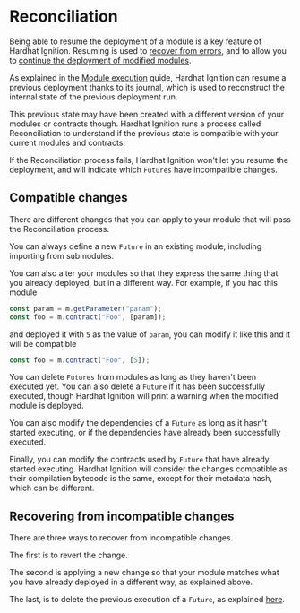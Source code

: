 # Reconciliation

Being able to resume the deployment of a module is a key feature of Hardhat Ignition. Resuming is used to [recover from errors](../guides/error-handling.md), and to allow you to [continue the deployment of modified modules](../guides/modifications.md).

As explained in the [Module execution](./execution.md) guide, Hardhat Ignition can resume a previous deployment thanks to its journal, which is used to reconstruct the internal state of the previous deployment run.

This previous state may have been created with a different version of your modules or contracts though. Hardhat Ignition runs a process called Reconciliation to understand if the previous state is compatible with your current modules and contracts.

If the Reconciliation process fails, Hardhat Ignition won't let you resume the deployment, and will indicate which `Futures` have incompatible changes.

## Compatible changes

There are different changes that you can apply to your module that will pass the Reconciliation process.

You can always define a new `Future` in an existing module, including importing from submodules.

You can also alter your modules so that they express the same thing that you already deployed, but in a different way. For example, if you had this module

```js
const param = m.getParameter("param");
const foo = m.contract("Foo", [param]);
```

and deployed it with `5` as the value of `param`, you can modify it like this and it will be compatible

```js
const foo = m.contract("Foo", [5]);
```

You can delete `Futures` from modules as long as they haven't been executed yet. You can also delete a `Future` if it has been successfully executed, though Hardhat Ignition will print a warning when the modified module is deployed.

You can also modify the dependencies of a `Future` as long as it hasn't started executing, or if the dependencies have already been successfully executed.

Finally, you can modify the contracts used by `Future` that have already started executing. Hardhat Ignition will consider the changes compatible as their compilation bytecode is the same, except for their metadata hash, which can be different.

## Recovering from incompatible changes

There are three ways to recover from incompatible changes.

The first is to revert the change.

The second is applying a new change so that your module matches what you have already deployed in a different way, as explained above.

The last, is to delete the previous execution of a `Future`, as explained [here](../guides/error-handling.md#deleting-a-previous-execution).
